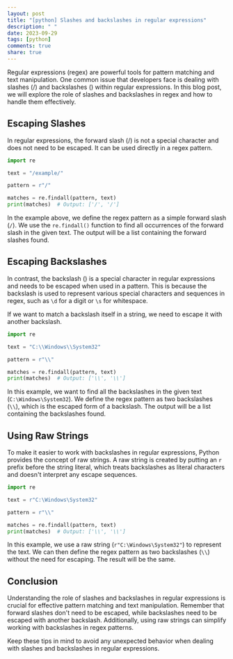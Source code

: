 ```yaml
---
layout: post
title: "[python] Slashes and backslashes in regular expressions"
description: " "
date: 2023-09-29
tags: [python]
comments: true
share: true
---
```


Regular expressions (regex) are powerful tools for pattern matching and text manipulation. One common issue that developers face is dealing with slashes (/) and backslashes (\) within regular expressions. In this blog post, we will explore the role of slashes and backslashes in regex and how to handle them effectively.

## Escaping Slashes

In regular expressions, the forward slash (/) is not a special character and does not need to be escaped. It can be used directly in a regex pattern.

```python
import re

text = "/example/"

pattern = r"/"

matches = re.findall(pattern, text)
print(matches)  # Output: ['/', '/']
```

In the example above, we define the regex pattern as a simple forward slash (`/`). We use the `re.findall()` function to find all occurrences of the forward slash in the given text. The output will be a list containing the forward slashes found.

## Escaping Backslashes

In contrast, the backslash (\) is a special character in regular expressions and needs to be escaped when used in a pattern. This is because the backslash is used to represent various special characters and sequences in regex, such as `\d` for a digit or `\s` for whitespace.

If we want to match a backslash itself in a string, we need to escape it with another backslash.

```python
import re

text = "C:\\Windows\\System32"

pattern = r"\\"

matches = re.findall(pattern, text)
print(matches)  # Output: ['\\', '\\']
```

In this example, we want to find all the backslashes in the given text (`C:\Windows\System32`). We define the regex pattern as two backslashes (`\\`), which is the escaped form of a backslash. The output will be a list containing the backslashes found.

## Using Raw Strings

To make it easier to work with backslashes in regular expressions, Python provides the concept of raw strings. A raw string is created by putting an `r` prefix before the string literal, which treats backslashes as literal characters and doesn't interpret any escape sequences.

```python
import re

text = r"C:\Windows\System32"

pattern = r"\\"

matches = re.findall(pattern, text)
print(matches)  # Output: ['\\', '\\']
```

In this example, we use a raw string (`r"C:\Windows\System32"`) to represent the text. We can then define the regex pattern as two backslashes (`\\`) without the need for escaping. The result will be the same.

## Conclusion

Understanding the role of slashes and backslashes in regular expressions is crucial for effective pattern matching and text manipulation. Remember that forward slashes don't need to be escaped, while backslashes need to be escaped with another backslash. Additionally, using raw strings can simplify working with backslashes in regex patterns.

Keep these tips in mind to avoid any unexpected behavior when dealing with slashes and backslashes in regular expressions.
